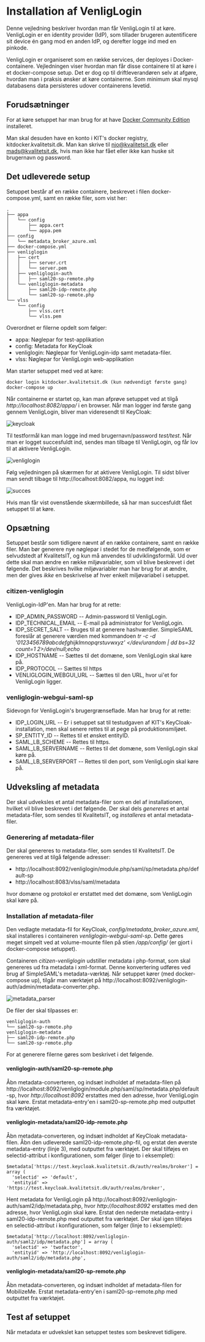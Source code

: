 # Installation af VenligLogin

Denne vejledning beskriver hvordan man får VenligLogin til at køre. VenligLogin er en identity provider (IdP), som tillader brugeren autentificere sit device én gang mod en anden IdP, og derefter logge ind med en pinkode.

VenligLogin er organiseret som en række services, der deployes i Docker-containere. Vejledningen viser hvordan man får disse containere til at køre i et docker-compose setup. Det er dog op til driftleverandøren selv at afgøre, hvordan man i praksis ønsker at køre containerne. Som minimum skal mysql databasens data persisteres udover containerens levetid. 

## Forudsætninger
For at køre setuppet har man brug for at have [Docker Community Edition](https://docs.docker.com/install/) installeret. 

Man skal desuden have en konto i KIT's docker registry, kitdocker.kvalitetsit.dk. Man kan skrive til njo@kvalitetsit.dk eller mads@kvalitetsit.dk, hvis man ikke har fået eller ikke kan huske sit brugernavn og password.

## Det udleverede setup
Setuppet består af en række containere, beskrevet i filen docker-compose.yml, samt en række filer, som vist her:

```
.
├── appa
│   └── config
│       ├── appa.cert
│       └── appa.pem
├── config
│   └── metadata_broker_azure.xml
├── docker-compose.yml
├── venliglogin
│   ├── cert
│   │   ├── server.crt
│   │   └── server.pem
│   ├── venliglogin-auth
│   │   ├── saml20-sp-remote.php
│   └── venliglogin-metadata
│       ├── saml20-idp-remote.php
│       └── saml20-sp-remote.php
└── vlss
    └── config
        ├── vlss.cert
        └── vlss.pem

```

Overordnet er filerne opdelt som følger:
- appa: Nøglepar for test-applikation
- config: Metadata for KeyCloak
- venliglogin: Nøglepar for VenligLogin-idp samt metadata-filer.
- vlss: Nøglepar for VenligLogin web-applikation

Man starter setuppet med ved at køre:

```
docker login kitdocker.kvalitetsit.dk (kun nødvendigt første gang)
docker-compose up
```

Når containerne er startet op, kan man afprøve setuppet ved at tilgå _http://localhost:8082/appa/_ i en browser. Når man logger ind første gang gennem VenligLogin, bliver man videresendt til KeyCloak:

![keycloak](images/keycloak_login.png)

Til testformål kan man logge ind med brugernavn/password _test/test_. Når man er logget succesfuldt ind, sendes man tilbage til VenligLogin, og får lov til at aktivere VenligLogin.

![venliglogin](images/aktiver_venliglogin.png)

Følg vejledningen på skærmen for at aktivere VenligLogin. Til sidst bliver man sendt tilbage til http://localhost:8082/appa, nu logget ind:

![succes](images/succes.png)

Hvis man får vist ovenstående skærmbillede, så har man succesfuldt fået setuppet til at køre.

## Opsætning
Setuppet består som tidligere nævnt af en række containere, samt en række filer. Man bør generere nye nøglepar i stedet for de medfølgende, som er selvudstedt af KvalitetsIT, og kun må anvendes til udviklingsformål. Ud over dette skal man ændre en række miljøvariabler, som vil blive beskrevet i det følgende. Det beskrives hvilke miljøvariabler man har brug for at ændre, men der gives _ikke_ en beskrivelse af hver enkelt miljøvariabel i setuppet.

### citizen-venliglogin
VenligLogin-IdP'en. Man har brug for at rette:

- IDP_ADMIN_PASSWORD
-- Admin-password til VenligLogin.
- IDP_TECHNICAL_EMAIL
-- E-mail på administrator for VenligLogin.
- IDP_SECRET_SALT
-- Bruges til at generere hashværdier. SimpleSAML foreslår at generere værdien med kommandoen _tr -c -d '0123456789abcdefghijklmnopqrstuvwxyz' </dev/urandom | dd bs=32 count=1 2>/dev/null;echo_
- IDP_HOSTNAME
-- Sættes til det domæne, som VenligLogin skal køre på.
- IDP_PROTOCOL
-- Sættes til https
- VENLIGLOGIN_WEBGUI_URL
-- Sættes til den URL, hvor ui'et for VenligLogin ligger.

### venliglogin-webgui-saml-sp
Sidevogn for VenligLogin's brugergrænseflade. Man har brug for at rette: 

- IDP_LOGIN_URL
-- Er i setuppet sat til testudgaven af KIT's KeyCloak-installation, men skal senere rettes til at pege på produktionsmiljøet.
- SP_ENTITY_ID
-- Rettes til et ønsket entityID.
- SAML_LB_SCHEME
-- Rettes til https.
- SAML_LB_SERVERNAME
-- Rettes til det domæne, som VenligLogin skal køre på.
- SAML_LB_SERVERPORT
-- Rettes til den port, som VenligLogin skal køre på.

## Udveksling af metadata
Der skal udveksles et antal metadata-filer som en del af installationen, hvilket vil blive beskrevet i det følgende. Der skal dels  _genereres_ et antal metadata-filer, som sendes til KvalitetsIT, og _installeres_ et antal metadata-filer.

### Generering af metadata-filer
Der skal genereres to metadata-filer, som sendes til KvalitetsIT. De genereres ved at tilgå følgende adresser:

 * http://localhost:8092/venliglogin/module.php/saml/sp/metadata.php/default-sp
 * http://localhost:8083/vlss/saml/metadata

hvor domæne og protokol er erstattet med det domæne, som VenligLogin skal køre på.

### Installation af metadata-filer
Den vedlagte metadata-fil for KeyCloak, _config/metadata_broker_azure.xml_, skal installeres i containeren _venliglogin-webgui-saml-sp_. Dette gøres meget simpelt ved at volume-mounte filen på stien _/app/config/_ (er gjort i docker-compose setuppet).

Containeren _citizen-venliglogin_ udstiller metadata i php-format, som skal genereres ud fra metadata i xml-format. Denne konvertering udføres ved brug af SimpleSAML's metadata-værktøj. Når setuppet kører (med docker-compose up), tilgår man værktøjet på http://localhost:8092/venliglogin-auth/admin/metadata-converter.php.

![metadata_parser](images/metadata_parser.png)

De filer der skal tilpasses er:

```
venliglogin-auth
└── saml20-sp-remote.php
venliglogin-metadata
├── saml20-idp-remote.php
└── saml20-sp-remote.php
```

For at generere filerne gøres som beskrivet i det følgende.

#### venliglogin-auth/saml20-sp-remote.php
Åbn metadata-converteren, og indsæt indholdet af metadata-filen på http://localhost:8092/venliglogin/module.php/saml/sp/metadata.php/default-sp, hvor _http://localhost:8092_ erstattes med den adresse, hvor VenligLogin skal køre. Erstat metadata-entry'en i saml20-sp-remote.php med outputtet fra værktøjet.

#### venliglogin-metadata/saml20-idp-remote.php
Åbn metadata-converteren, og indsæt indholdet af KeyCloak metadata-filen. Åbn den udleverede saml20-idp-remote.php-fil, og erstat den øverste metadata-entry (linje 3), med outputtet fra værktøjet. Der skal tilføjes en selectid-attribut i konfigurationen, som følger (linje to i eksemplet):

```
$metadata['https://test.keycloak.kvalitetsit.dk/auth/realms/broker'] = array (
  'selectid' => 'default',
  'entityid' => 'https://test.keycloak.kvalitetsit.dk/auth/realms/broker',
```

Hent metadata for VenligLogin på http://localhost:8092/venliglogin-auth/saml2/idp/metadata.php, hvor _http://localhost:8092_ erstattes med den adresse, hvor VenligLogin skal køre. Erstat den nederste metadata-entry i saml20-idp-remote.php med outputtet fra værktøjet. Der skal igen tilføjes en selectid-attribut i konfigurationen, som følger (linje to i eksemplet):

```
$metadata['http://localhost:8092/venliglogin-auth/saml2/idp/metadata.php'] = array (
  'selectid' => 'twofactor',
  'entityid' => 'http://localhost:8092/venliglogin-auth/saml2/idp/metadata.php',
```

#### venliglogin-metadata/saml20-sp-remote.php
Åbn metadata-converteren, og indsæt indholdet af metadata-filen for MobilizeMe. Erstat metadata-entry'en i saml20-sp-remote.php med outputtet fra værktøjet. 

## Test af setuppet
Når metadata er udvekslet kan setuppet testes som beskrevet tidligere.
